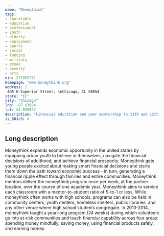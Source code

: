 ```yaml
---
name: "Moneythink"
tags:
- charitable
- education
- professional
- youth
- elderly
- employment
- sports
- social
- funding
- military
- greek
- poverty
- arts
ein: 271052771
homepage: "www.moneythink.org"
address: |
 405 W Superior Street, \nChicago, IL 60654
state: "IL"
city: "Chicago"
lng: -87.63884
lat: 41.895527
description: "Financial education and peer mentorship to 11th and 12th graders"
is_501c3: X
---
```


## Long description

Moneythink expands economic opportunity in the united states by equipping urban youth to believe in themselves, navigate the financial decisions of adulthood, and achieve financial prosperity. Moneythink gets young people excited about making smart financial decisions and starts them down the path toward economic success - in turn, generating a financial ripple effect through families and entire communities. Moneythink mentors deliver the moneythink program once per week, at the partner location, over the course of one academic year. Moneythink aims to service each classroom with a mentor-to-student ratio of 5-to-1 or less. While moneythink often works with high schools, programs can also be held in community centers, youth centers, homeless shelters, public libraries, and any other venue where high school students congregate. In 2013-2014, moneythink taught a year-long program (24 weeks) during which volunteers go into at-risk communities and teach financial capability across four areas: spending money mindfully, saving money, using financial products safely, and earning money. 
